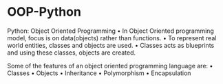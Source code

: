 # OOP-Python
Python: Object Oriented Programming
• In Object Oriented programming model, focus is on data(objects) rather than functions.
• To represent real world entities, classes and objects are used.
• Classes acts as blueprints and using these classes, objects are created.

Some of the features of an object oriented programming language are:
• Classes
• Objects
• Inheritance
• Polymorphism
• Encapsulation
